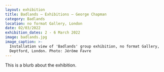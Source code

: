 ```yaml
---
layout: exhibition
title: Badlands — Exhibitions — George Chapman
category: Badlands
location: no format Gallery, London
date: 02/03/2022
exhibition_dates: 2 - 6 March 2022
image: badlands.jpg
image_caption: >-
  Installation view of 'Badlands' group exhibition, no format Gallery,
  Deptford, London. Photo: Jérôme Favre
---
```


This is a blurb about the exhibition.